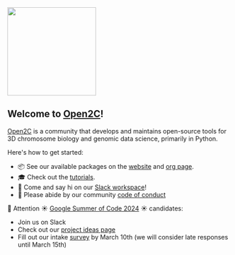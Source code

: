 <img src="https://avatars.githubusercontent.com/u/70977326" width="200" height="200">

## Welcome to [Open2C](https://open2c.github.io)!

[Open2C](https://github.com/open2c) is a community that develops and maintains open-source tools for 3D chromosome biology and genomic data science, primarily in Python.

Here's how to get started:

- 📦 See our available packages on the [website](https://open2c.github.io/) and [org page](https://github.com/open2c).
- 🎓 Check out the [tutorials](https://open2c.github.io/).
- 👋 Come and say hi on our [Slack workspace](https://bit.ly/open2c-slack)!
- 🤝 Please abide by our community [code of conduct](https://open2c.github.io/code_of_conduct.html)

📢 Attention ☀️ [Google Summer of Code 2024](https://summerofcode.withgoogle.com/programs/2024/organizations/open-chromosome-collective) ☀️ candidates:
- Join us on Slack
- Check out our [project ideas page](https://github.com/open2c/open2c.github.io/wiki/GSoC-2024)
- Fill out our intake [survey](https://forms.gle/agUYfrZDEBDZQxKV8) by March 10th (we will consider late responses until March 15th)
